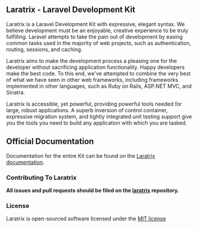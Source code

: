 ## Laratrix - Laravel Development Kit

Laratrix is a Laravel Development Kit with expressive, elegant syntax. We believe development must be an enjoyable, creative experience to be truly fulfilling. Laravel attempts to take the pain out of development by easing common tasks used in the majority of web projects, such as authentication, routing, sessions, and caching.

Laratrix aims to make the development process a pleasing one for the developer without sacrificing application functionality. Happy developers make the best code. To this end, we've attempted to combine the very best of what we have seen in other web frameworks, including frameworks implemented in other languages, such as Ruby on Rails, ASP.NET MVC, and Sinatra.

Laratrix is accessible, yet powerful, providing powerful tools needed for large, robust applications. A superb inversion of control container, expressive migration system, and tightly integrated unit testing support give you the tools you need to build any application with which you are tasked.

## Official Documentation

Documentation for the entire Kit can be found on the [Laratrix documentation](http://github.com/mytrix-technology/laratrix).

### Contributing To Laratrix

**All issues and pull requests should be filed on the [laratrix](http://github.com/mytrix-technology/laratrix) repository.**

### License

Laratrix is open-sourced software licensed under the [MIT license](http://opensource.org/licenses/MIT)
